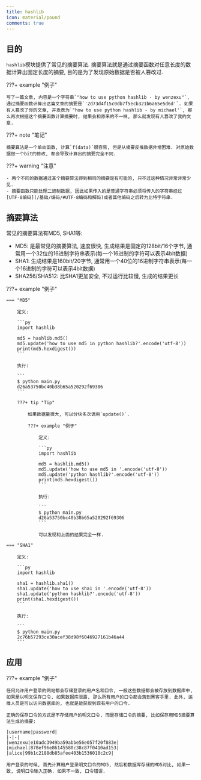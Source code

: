 ```yaml
---
title: hashlib
icon: material/pound
comments: true
---
```


## 目的

`hashlib`模块提供了常见的摘要算法. 摘要算法就是通过摘要函数对任意长度的数据计算出固定长度的摘要, 目的是为了发现原始数据是否被人篡改过.

???+ example "例子"

    写了一篇文章, 内容是一个字符串`"how to use python hashlib - by wenzexu"`, 通过摘要函数计算出这篇文章的摘要是`'2d73d4f15c0db7f5ecb321b6a65e5d6d'`. 如果有人篡改了你的文章, 并发表为`"how to use python hashlib - by michael'`, 那么再次根据这个摘要函数计算摘要时, 结果会和原来的不一样, 那么就发现有人篡改了我的文章.

???+ note "笔记"

    摘要算法是一个单向函数, 计算`f(data)`很容易, 但是从摘要反推数据非常困难. 对原始数据做一个bit的修改, 都会导致计算出的摘要完全不同.

???+ warning "注意"

    - 两个不同的数据通过某个摘要算法得到相同的摘要是有可能的, 只不过这种情况非常非常少见.
    - 摘要函数只能处理二进制数据, 因此如果传入的是普通字符串必须将传入的字符串经过[UTF-8编码](/基础/编码/#UTF-8编码和解码)或者其他编码之后转为比特字符串.

## 摘要算法

常见的摘要算法有MD5, SHA1等: 

- MD5: 是最常见的摘要算法, 速度很快, 生成结果是固定的128bit/16个字节, 通常用一个32位的16进制字符串表示(每一个16进制的字符可以表示4bit数据)
- SHA1: 生成结果是160bit/20字节, 通常用一个40位的16进制字符串表示(每一个16进制的字符可以表示4bit数据)
- SHA256/SHA512: 比SHA1更加安全, 不过运行比较慢, 生成的结果更长

???+ example "例子"

    === "MD5"

        定义:

        ```py
        import hashlib

        md5 = hashlib.md5()
        md5.update('how to use md5 in python hashlib?'.encode('utf-8'))
        print(md5.hexdigest())
        ```

        执行: 

        ```
        $ python main.py
        d26a53750bc40b38b65a520292f69306
        ```

        ???+ tip "Tip"

            如果数据量很大, 可以分块多次调用`update()`.

            ???+ example "例子"

                定义:

                ```py
                import hashlib

                md5 = hashlib.md5()
                md5.update('how to use md5 in '.encode('utf-8'))
                md5.update('python hashlib?'.encode('utf-8'))
                print(md5.hexdigest())
                ```

                执行: 

                ```
                $ python main.py
                d26a53750bc40b38b65a520292f69306
                ```

                可以发现和上面的结果完全一样.

    === "SHA1"

        定义:

        ```py
        import hashlib

        sha1 = hashlib.sha1()
        sha1.update('how to use sha1 in '.encode('utf-8'))
        sha1.update('python hashlib?'.encode('utf-8'))
        print(sha1.hexdigest())
        ```

        执行: 

        ```
        $ python main.py
        2c76b57293ce30acef38d98f6046927161b46a44
        ```

## 应用

???+ example "例子"

    任何允许用户登录的网站都会存储登录的用户名和口令, 一般这些数据都会被存放到数据库中, 如果是以明文保存口令, 如果数据库泄露, 那么所有用户的口令都会落到黑客手里. 此外, 运维人员是可以访问数据库的, 也就是能获取到现有用户的口令.

    正确的保存口令的方式是不存储用户的明文口令, 而是存储口令的摘要, 比如保存用MD5摘要算法生成的摘要:

    |username|password|
    |-|-|
    |wenzexu|e10adc3949ba59abbe56e057f20f883e|
    |michael|878ef96e86145580c38c87f0410ad153|
    |alice|99b1c2188db85afee403b1536010c2c9|

    用户登录的时候, 首先计算用户登录明文口令的MD5, 然后和数据库存储的MD5对比, 如果一致, 说明口令输入正确. 如果不一致, 口令错误.

[^1]: Hashlib. (n.d.). Retrieved June 19, 2024, from https://www.liaoxuefeng.com/wiki/1016959663602400/1017686752491744